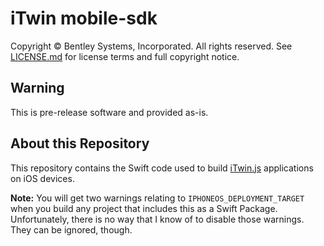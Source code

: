 # iTwin mobile-sdk

Copyright © Bentley Systems, Incorporated. All rights reserved. See [LICENSE.md](./LICENSE.md) for license terms and full copyright notice.

## Warning

This is pre-release software and provided as-is.

## About this Repository

This repository contains the Swift code used to build [iTwin.js](http://www.itwinjs.org) applications on iOS devices.

__Note:__ You will get two warnings relating to `IPHONEOS_DEPLOYMENT_TARGET` when you build any project that includes this as a Swift Package. Unfortunately, there is no way that I know of to disable those warnings. They can be ignored, though.
